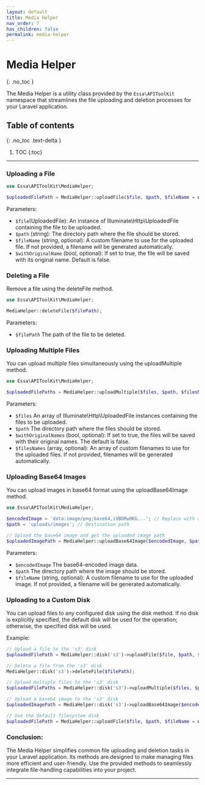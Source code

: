 ```yaml
---
layout: default
title: Media Helper
nav_order: 7
has_children: false
permalink: media-helper
---
```


# Media Helper
{: .no_toc }

The Media Helper is a utility class provided by the `Essa\APIToolKit` namespace that streamlines the file uploading and deletion processes for your Laravel application.

## Table of contents
{: .no_toc .text-delta }

1. TOC
{:toc}

---

### Uploading a File

```php
use Essa\APIToolKit\MediaHelper;

$uploadedFilePath = MediaHelper::uploadFile($file, $path, $fileName = null, $withOriginalName = false);
```
Parameters:
- `$file`(UploadedFile):  An instance of Illuminate\Http\UploadedFile containing the file to be uploaded.
- `$path` (string): The directory path where the file should be stored.
- `$fileName` (string, optional): A custom filename to use for the uploaded file. If not provided, a filename will be generated automatically.
- `$withOriginalName` (bool, optional): If set to true, the file will be saved with its original name. Default is false.
  
### Deleting a File
Remove a file using the deleteFile method.
```php
use Essa\APIToolKit\MediaHelper;

MediaHelper::deleteFile($filePath);
```
Parameters:
- `$filePath` The path of the file to be deleted.
  
### Uploading Multiple Files
You can upload multiple files simultaneously using the uploadMultiple method.
```php
use Essa\APIToolKit\MediaHelper;

$uploadedFilePaths = MediaHelper::uploadMultiple($files, $path, $filesNames = null, $withOriginalNames = false);
```
Parameters:

- `$files` An array of Illuminate\Http\UploadedFile instances containing the files to be uploaded.
- `$path` The directory path where the files should be stored.
- `$withOriginalNames` (bool, optional): If set to true, the files will be saved with their original names. The default is false.
- `$filesNames` (array, optional): An array of custom filenames to use for the uploaded files. If not provided, filenames will be generated automatically.
  
### Uploading Base64 Images
You can upload images in base64 format using the uploadBase64Image method.
```php
use Essa\APIToolKit\MediaHelper;

$encodedImage = 'data:image/png;base64,iVBORw0KG...'; // Replace with actual base64 image data
$path = 'uploads/images'; // Destination path

// Upload the base64 image and get the uploaded image path
$uploadedImagePath = MediaHelper::uploadBase64Image($encodedImage, $path, $fileName = null);
```
Parameters:
- `$encodedImage` The base64-encoded image data.
- `$path` The directory path where the image should be stored.
- `$fileName` (string, optional): A custom filename to use for the uploaded image. If not provided, a filename will be generated automatically.
  
### Uploading to a Custom Disk
You can upload files to any configured disk using the disk method. If no disk is explicitly specified, the default disk will be used for the operation; otherwise, the specified disk will be used.

Example:

```php
// Upload a file to the 's3' disk
$uploadedFilePath = MediaHelper::disk('s3')->uploadFile($file, $path, $fileName = null, $withOriginalName = false);

// Delete a file from the 's3' disk
MediaHelper::disk('s3')->deleteFile($filePath);

// Upload multiple files to the 's3' disk
$uploadedFilePaths = MediaHelper::disk('s3')->uploadMultiple($files, $path, $filesNames = null, $withOriginalNames = false);

// Upload a base64 image to the 's3' disk
$uploadedImagePath = MediaHelper::disk('s3')->uploadBase64Image($encodedImage, $path, $fileName = null);

// Use the default filesystem disk
$uploadedFilePath = MediaHelper::uploadFile($file, $path, $fileName = null, $withOriginalName = false);

```
  
### Conclusion:
The Media Helper simplifies common file uploading and deletion tasks in your Laravel application. Its methods are designed to make managing files more efficient and user-friendly. Use the provided methods to seamlessly integrate file-handling capabilities into your project.

----
